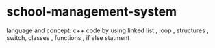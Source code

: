 # school-management-system
language and concept:  c++ code by using linked list , loop , structures , switch,  classes , functions , if else statment  
